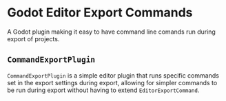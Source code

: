 # Godot Editor Export Commands

A Godot plugin making it easy to have command line comands run during export of projects.

## ``CommandExportPlugin``

``CommandExportPlugin`` is a simple editor plugin that runs specific commands set in the export settings during export, allowing for simpler commands to be run during export without having to extend ``EditorExportCommand``.
